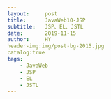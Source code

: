 ```yaml
---
layout:     post                   
title:      JavaWeb10-JSP
subtitle:   JSP、EL、JSTL
date:       2019-11-15
author:     HY
header-img:img/post-bg-2015.jpg
catalog:true
tags:
    - JavaWeb
    - JSP
    - EL
    - JSTL
---
```

